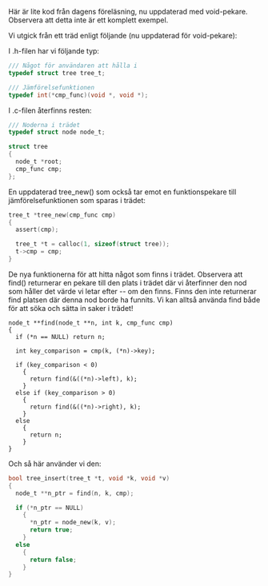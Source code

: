 Här är lite kod från dagens föreläsning, nu uppdaterad med
void-pekare. Observera att detta inte är ett komplett exempel.

Vi utgick från ett träd enligt följande (nu uppdaterad för
void-pekare):

I .h-filen har vi följande typ:

```c
/// Något för användaren att hålla i
typedef struct tree tree_t;

/// Jämförelsefunktionen
typedef int(*cmp_func)(void *, void *);
```

I .c-filen återfinns resten:

```c
/// Noderna i trädet
typedef struct node node_t;

struct tree
{
  node_t *root;
  cmp_func cmp;
};
```
En uppdaterad tree_new() som också tar emot en funktionspekare
till jämförelsefunktionen som sparas i trädet:
```c
tree_t *tree_new(cmp_func cmp)
{
  assert(cmp); 

  tree_t *t = calloc(1, sizeof(struct tree));
  t->cmp = cmp;
}
```
De nya funktionerna för att hitta något som finns i trädet.
Observera att find() returnerar en pekare till den plats i
trädet där vi återfinner den nod som håller det värde vi
letar efter -- om den finns. Finns den inte returnerar find
platsen där denna nod borde ha funnits. Vi kan alltså använda
find både för att söka och sätta in saker i trädet!
```
node_t **find(node_t **n, int k, cmp_func cmp)
{
  if (*n == NULL) return n;

  int key_comparison = cmp(k, (*n)->key);
  
  if (key_comparison < 0)
    {
      return find(&((*n)->left), k);
    }
  else if (key_comparison > 0)
    {
      return find(&((*n)->right), k);
    }
  else
    {
      return n;
    }
}
```
Och så här använder vi den:
```c
bool tree_insert(tree_t *t, void *k, void *v)
{
  node_t **n_ptr = find(n, k, cmp);

  if (*n_ptr == NULL)
    {
      *n_ptr = node_new(k, v);
      return true;
    }
  else
    {
      return false;
    }
}
```
